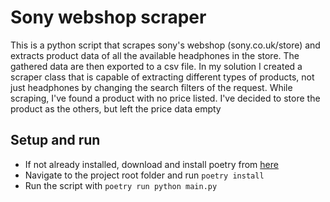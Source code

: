 # Sony webshop scraper

This is a python script that scrapes sony's webshop (sony.co.uk/store) and extracts product data of all the available headphones in the store. The gathered data are then exported to a csv file.
In my solution I created a scraper class that is capable of extracting different types of products, not just headphones by changing the search filters of the request.
While scraping, I've found a product with no price listed. I've decided to store the product as the others, but left the price data empty

## Setup and run
 - If not already installed, download and install poetry from [here](https://github.com/python-poetry/install.python-poetry.org)
 - Navigate to the project root folder and run `poetry install`
 - Run the script with `poetry run python main.py`
